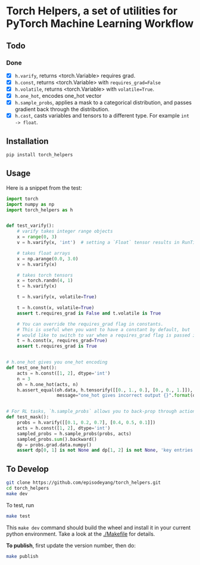 # Torch Helpers, a set of utilities for PyTorch Machine Learning Workflow

## Todo

### Done

- [x] `h.varify`, returns \<torch.Variable\> requires grad.
- [x] `h.const`, returns \<torch.Variable\> with `requires_grad=False`
- [x] `h.volatile`, returns \<torch.Variable\> with `volatile=True`. 
- [x] `h.one_hot`, encodes one_hot vector
- [x] `h.sample_probs`, applies a mask to a categorical distribution, and passes gradient back through the distribution.
- [x] `h.cast`, casts variables and tensors to a different type. For example `int -> float`.
    
## Installation
```bash
pip install torch_helpers
```

## Usage

Here is a snippet from the test:
```python
import torch
import numpy as np
import torch_helpers as h


def test_varify():
    # varify takes integer range objects
    x = range(0, 3)
    v = h.varify(x, 'int')  # setting a `Float` tensor results in RunTimeError

    # takes float arrays
    x = np.arange(0.0, 3.0)
    v = h.varify(x)

    # takes torch tensors
    x = torch.randn(4, 1)
    t = h.varify(x)

    t = h.varify(x, volatile=True)

    t = h.const(x, volatile=True)
    assert t.requires_grad is False and t.volatile is True

    # You can override the requires_grad flag in constants.
    # This is useful when you want to have a constant by default, but
    # would like to switch to var when a requires_grad flag is passed in.
    t = h.const(x, requires_grad=True)
    assert t.requires_grad is True


# h.one_hot gives you one_hot encoding
def test_one_hot():
    acts = h.const([1, 2], dtype='int')
    n = 3
    oh = h.one_hot(acts, n)
    h.assert_equal(oh.data, h.tensorify([[0., 1., 0.], [0., 0., 1.]]),
                   message="one_hot gives incorrect output {}".format(oh))


# For RL tasks, `h.sample_probs` allows you to back-prop through action probability
def test_mask():
    probs = h.varify([[0.1, 0.2, 0.7], [0.4, 0.5, 0.1]])
    acts = h.const([1, 2], dtype='int')
    sampled_probs = h.sample_probs(probs, acts)
    sampled_probs.sum().backward()
    dp = probs.grad.data.numpy()
    assert dp[0, 1] is not None and dp[1, 2] is not None, 'key entries of probs grad should be non-zero'
```

## To Develop

```bash
git clone https://github.com/episodeyang/torch_helpers.git
cd torch_helpers
make dev
```

To test, run
```bash
make test
```

This `make dev` command should build the wheel and install it in your current python environment. Take a look at the [./Makefile](./Makefile) for details.

**To publish**, first update the version number, then do:
```bash
make publish
```
